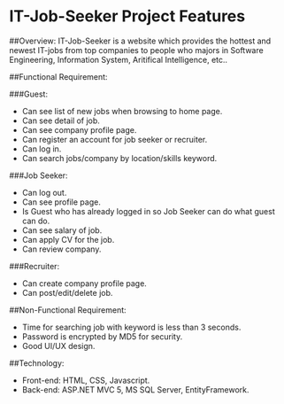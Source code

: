 # IT-Job-Seeker Project Features

##Overview:
IT-Job-Seeker is a website which provides the hottest and newest IT-jobs from top
companies to people who majors in Software Engineering, Information System,
Aritifical Intelligence, etc..

##Functional Requirement:

###Guest:
- Can see list of new jobs when browsing to home page.
- Can see detail of job.
- Can see company profile page.
- Can register an account for job seeker or recruiter.
- Can log in.
- Can search jobs/company by location/skills keyword.

###Job Seeker:
- Can log out.
- Can see profile page.
- Is Guest who has already logged in so Job Seeker can do what guest can do.
- Can see salary of job.
- Can apply CV for the job.
- Can review company.

###Recruiter:
- Can create company profile page.
- Can post/edit/delete job.

##Non-Functional Requirement:
- Time for searching job with keyword is less than 3 seconds.
- Password is encrypted by MD5 for security.
- Good UI/UX design.

##Technology:
- Front-end: HTML, CSS, Javascript.
- Back-end: ASP.NET MVC 5, MS SQL Server, EntityFramework.
